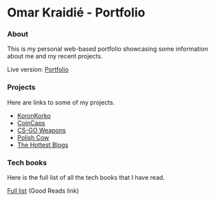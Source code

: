 # Omar Kraidié - Portfolio

### About

This is my personal web-based portfolio showcasing some information about me and my recent projects.

Live version: [Portfolio][0]

### Projects

Here are links to some of my projects.

-   [KoronKorko][1]
-   [CoinCaps][2]
-   [CS-GO Weapons][3]
-   [Polish Cow][4]
-   [The Hottest Blogs][5]

### Tech books

Here is the full list of all the tech books that I have read.

[Full list][6] (Good Reads link)

[0]: https://omarkraidie.com/
[1]: https://koronkorko.herokuapp.com/
[2]: https://coincaps.netlify.app/
[3]: https://csgo-weapons.netlify.app/
[4]: https://polishcow.netlify.app/
[5]: https://the-hottest-blogs.herokuapp.com/
[6]: https://www.goodreads.com/review/list/135003326-0mppu?ref=nav_mybooks&shelf=programming
